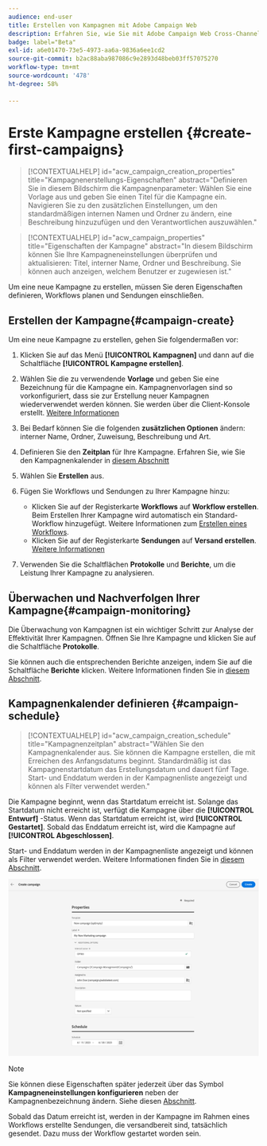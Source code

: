 ```yaml
---
audience: end-user
title: Erstellen von Kampagnen mit Adobe Campaign Web
description: Erfahren Sie, wie Sie mit Adobe Campaign Web Cross-Channel-Kampagnen erstellen
badge: label="Beta"
exl-id: a6e01470-73e5-4973-aa6a-9836a6ee1cd2
source-git-commit: b2ac88aba987086c9e2893d48beb03ff57075270
workflow-type: tm+mt
source-wordcount: '478'
ht-degree: 58%

---
```



# Erste Kampagne erstellen {#create-first-campaigns}

>[!CONTEXTUALHELP]
>id="acw_campaign_creation_properties"
>title="Kampagnenerstellungs-Eigenschaften"
>abstract="Definieren Sie in diesem Bildschirm die Kampagnenparameter: Wählen Sie eine Vorlage aus und geben Sie einen Titel für die Kampagne ein. Navigieren Sie zu den zusätzlichen Einstellungen, um den standardmäßigen internen Namen und Ordner zu ändern, eine Beschreibung hinzuzufügen und den Verantwortlichen auszuwählen."

>[!CONTEXTUALHELP]
>id="acw_campaign_properties"
>title="Eigenschaften der Kampagne"
>abstract="In diesem Bildschirm können Sie Ihre Kampagneneinstellungen überprüfen und aktualisieren: Titel, interner Name, Ordner und Beschreibung. Sie können auch anzeigen, welchem Benutzer er zugewiesen ist."

Um eine neue Kampagne zu erstellen, müssen Sie deren Eigenschaften definieren, Workflows planen und Sendungen einschließen.

## Erstellen der Kampagne{#campaign-create}

Um eine neue Kampagne zu erstellen, gehen Sie folgendermaßen vor:

1. Klicken Sie auf das Menü **[!UICONTROL Kampagnen]** und dann auf die Schaltfläche **[!UICONTROL Kampagne erstellen]**.
1. Wählen Sie die zu verwendende **Vorlage** und geben Sie eine Bezeichnung für die Kampagne ein. Kampagnenvorlagen sind so vorkonfiguriert, dass sie zur Erstellung neuer Kampagnen wiederverwendet werden können. Sie werden über die Client-Konsole erstellt.
   [Weitere Informationen](https://experienceleague.adobe.com/docs/campaign/automation/campaign-orchestration/marketing-campaign-templates.html?lang=de)
1. Bei Bedarf können Sie die folgenden **zusätzlichen Optionen** ändern: interner Name, Ordner, Zuweisung, Beschreibung und Art.
1. Definieren Sie den **Zeitplan** für Ihre Kampagne. Erfahren Sie, wie Sie den Kampagnenkalender in [diesem Abschnitt](#campaign-schedule)
1. Wählen Sie **Erstellen** aus.
1. Fügen Sie Workflows und Sendungen zu Ihrer Kampagne hinzu:

   * Klicken Sie auf der Registerkarte **Workflows** auf **Workflow erstellen**. Beim Erstellen Ihrer Kampagne wird automatisch ein Standard-Workflow hinzugefügt. Weitere Informationen zum [Erstellen eines Workflows](../workflows/create-workflow.md).
   * Klicken Sie auf der Registerkarte **Sendungen** auf **Versand erstellen**. [Weitere Informationen](../msg/gs-messages.md)

1. Verwenden Sie die Schaltflächen **Protokolle** und **Berichte**, um die Leistung Ihrer Kampagne zu analysieren.

## Überwachen und Nachverfolgen Ihrer Kampagne{#campaign-monitoring}

Die Überwachung von Kampagnen ist ein wichtiger Schritt zur Analyse der Effektivität Ihrer Kampagnen. Öffnen Sie Ihre Kampagne und klicken Sie auf die Schaltfläche **Protokolle**.

Sie können auch die entsprechenden Berichte anzeigen, indem Sie auf die Schaltfläche **Berichte** klicken. Weitere Informationen finden Sie in [diesem Abschnitt](../reporting/campaign-reports.md).


## Kampagnenkalender definieren {#campaign-schedule}


>[!CONTEXTUALHELP]
>id="acw_campaign_creation_schedule"
>title="Kampagnenzeitplan"
>abstract="Wählen Sie den Kampagnenkalender aus. Sie können die Kampagne erstellen, die mit Erreichen des Anfangsdatums beginnt. Standardmäßig ist das Kampagnenstartdatum das Erstellungsdatum und dauert fünf Tage. Start- und Enddatum werden in der Kampagnenliste angezeigt und können als Filter verwendet werden."


Die Kampagne beginnt, wenn das Startdatum erreicht ist. Solange das Startdatum nicht erreicht ist, verfügt die Kampagne über die **[!UICONTROL Entwurf]** -Status. Wenn das Startdatum erreicht ist, wird **[!UICONTROL Gestartet]**. Sobald das Enddatum erreicht ist, wird die Kampagne auf **[!UICONTROL Abgeschlossen]**.

Start- und Enddatum werden in der Kampagnenliste angezeigt und können als Filter verwendet werden. Weitere Informationen finden Sie in [diesem Abschnitt](manage-campaigns.md#access-campaigns).

![Definieren von Kampagneneigenschaften](assets/campaign-properties.png)

>[!NOTE]
>
>Sie können diese Eigenschaften später jederzeit über das Symbol **Kampagneneinstellungen konfigurieren** neben der Kampagnenbezeichnung ändern. Siehe diesen [Abschnitt](gs-campaigns.md#campaign-dashboard).



Sobald das Datum erreicht ist, werden in der Kampagne im Rahmen eines Workflows erstellte Sendungen, die versandbereit sind, tatsächlich gesendet. Dazu muss der Workflow gestartet worden sein.


<!--
    +++WORKF
++screen
## Create a cross-channel campaign {#cross-channel-campaign}


>[!CONTEXTUALHELP]
>id="acw_campaign_creation_workflow"
>title="Workflow list"
>abstract="List of workflows available for your campaign. Use the 'Create workflow' button to add a workflow in your campaign."

In a cross-channel campaign, a single marketing communication uses different channels. Data is passed between the channels. The customer receives communication through multiple channels based on, for example, their interaction with the previous communication.

-->
<!--
existing campaign: settings button -> properties like when creation
schedule in header


About plans, programs and campaigns
Adobe Campaign allows you to plan marketing campaigns in which you can create and manage different types of activities: emails, SMS messages, push notifications, workflows, landing pages. These campaigns and their contents can be gathered into programs.

The programs and campaigns allow you to regroup and view the different marketing activities that are linked to them.

A program may contain other programs as well as campaigns, workflows, and landing pages. It appears in the timeline and help you organize your marketing activities: you can separate them by country, by brand, by unit, etc.
A campaign enables you to gather all the marketing activities of your choice under a single entity. A campaign may contain emails, SMS, push notifications, direct mails, workflows, and landing pages.
To better organize your marketing plans, Adobe recommends the following hierarchy: Program > Sub-programs > Campaigns > Workflows > Deliveries.

Reports on programs and campaigns allow you to analyze their impact. For example, you can build reports at the campaign level to aggregate data on all deliveries contained in that campaign.

Related topics:

Timeline
About dynamic reports
Creating a campaign
In programs and sub-programs, you can add campaigns. Campaigns can contain marketing activities such as emails, SMS, push notifications, workflows, and landing pages.

From the Adobe Campaign home page, select the Programs & Campaigns card and access a program or sub-program.

Click on the Create button and select Campaign.

In the Creation mode screen, select a campaign type.



The campaign types available are based on templates defined in Resources > Templates > Campaign templates. For more on this, refer to the Managing templates section.

In the Properties screen, enter the name and ID of the campaign.

Select a start and end date to your campaign. These dates only apply to the campaign itself.



Click on Create to confirm the creation of the campaign.

The campaign is created and displayed. Use the Create button to add marketing activities to your campaign.

NOTE
Depending on your license agreement, you may access only some of these activities.

You can also create a campaign from the marketing activity list. You can choose to link the marketing activity to a parent program or sub-program via the properties window of the campaign.


Programs and campaigns icons and statuses
Each program and each campaign in the list has a visual symbol and an icon whose color indicates the execution status. This status depends on the validity period of the program or the campaign.

Gray: the program/campaign has not yet started - Editing status.
Blue: the program/campaign is in progress - In progress status.
Green: the program/campaign has finished - Finished status. By default, the current date is automatically shown as the validity start date and the end date is calculated according to the start date (D+186 days). You can change these dates in the program or campaign properties.


Business.Adobe.com resources
-->
